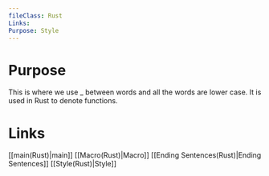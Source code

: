 ```yaml
---
fileClass: Rust
Links: 
Purpose: Style
---
```

# Purpose
This is where we use _  between words and all the words are lower case. It is used in Rust to denote functions.

# Links

[[main(Rust)|main]]
[[Macro(Rust)|Macro]]
[[Ending Sentences(Rust)|Ending Sentences]]
[[Style(Rust)|Style]]



